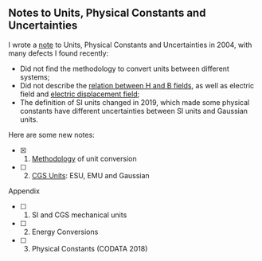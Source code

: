 ## Notes to Units, Physical Constants and Uncertainties

I wrote a [note](units_2004.pdf) to Units, Physical Constants and Uncertainties in 2004, with many defects I found recently:

- Did not find the methodology to convert units between different systems;
- Did not describe the [relation between H and B fields](https://en.wikipedia.org/wiki/Magnetic_field#Relation_between_H_and_B), as well as electric field and [electric displacement field](https://en.wikipedia.org/wiki/Electric_displacement_field);
- The definition of SI units changed in 2019, which made some physical constants have different uncertainties between SI units and Gaussian units.

Here are some new notes:

- [x] 1. [Methodology](methodology.md) of unit conversion
- [ ] 2. [CGS Units](cgs.md): ESU, EMU and Gaussian

Appendix

- [ ] 1. SI and CGS mechanical units
- [ ] 2. Energy Conversions
- [ ] 3. Physical Constants (CODATA 2018)